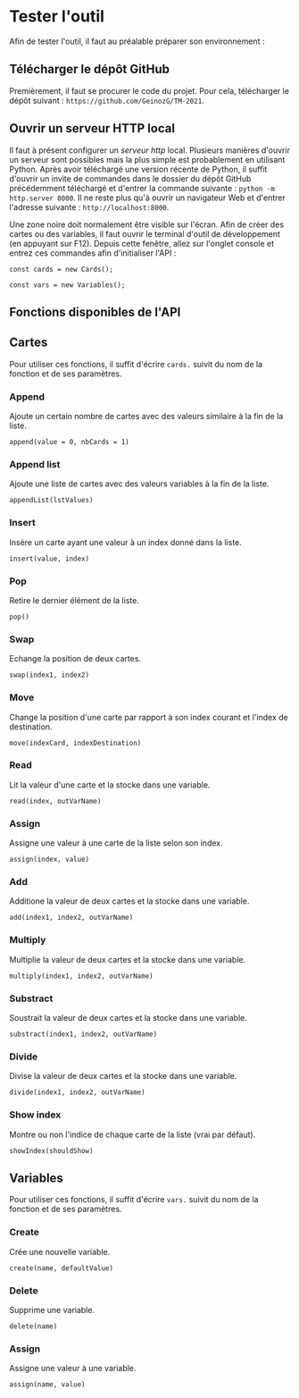# Tester l'outil
Afin de tester l'outil, il faut au préalable préparer son environnement :

## Télécharger le dépôt GitHub
Premièrement, il faut se procurer le code du projet. Pour cela, télécharger le dépôt suivant : ```https://github.com/GeinozG/TM-2021```.

## Ouvrir un serveur HTTP local
Il faut à présent configurer un *serveur http* local. Plusieurs manières d'ouvrir un serveur sont possibles mais la plus simple est probablement en utilisant Python. Après avoir téléchargé une version récente de Python, il suffit d'ouvrir un invite de commandes dans le dossier du dépôt GitHub précédemment téléchargé et d'entrer la commande suivante : ```python -m http.server 8000```. Il ne reste plus qu'à ouvrir un navigateur Web et d'entrer l'adresse suivante : ```http://localhost:8000```. 

Une zone noire doit normalement être visible sur l'écran. Afin de créer des cartes ou des variables, il faut ouvrir le terminal d'outil de développement (en appuyant sur F12). Depuis cette fenêtre, allez sur l'onglet console et entrez ces commandes afin d'initialiser l'API :
```
const cards = new Cards();

const vars = new Variables();
```

## Fonctions disponibles de l'API

## Cartes
Pour utiliser ces fonctions, il suffit d'écrire ```cards.``` suivit du nom de la fonction et de ses paramètres.

### Append
Ajoute un certain nombre de cartes avec des valeurs similaire à la fin de la liste.

```
append(value = 0, nbCards = 1)
```

### Append list
Ajoute une liste de cartes avec des valeurs variables à la fin de la liste.

```
appendList(lstValues)
```

### Insert
Insère un carte ayant une valeur à un index donné dans la liste.

```
insert(value, index)
```

### Pop
Retire le dernier élément de la liste.

```
pop()
```

### Swap
Echange la position de deux cartes.

```
swap(index1, index2)
```

### Move
Change la position d'une carte par rapport à son index courant et l'index de destination.

```
move(indexCard, indexDestination)
```

### Read
Lit la valeur d'une carte et la stocke dans une variable.

```
read(index, outVarName)
```

### Assign
Assigne une valeur à une carte de la liste selon son index.

```
assign(index, value)
```

### Add 
Additione la valeur de deux cartes et la stocke dans une variable.

```
add(index1, index2, outVarName)
```

### Multiply 
Multiplie la valeur de deux cartes et la stocke dans une variable.

```
multiply(index1, index2, outVarName)
```

### Substract 
Soustrait la valeur de deux cartes et la stocke dans une variable.

```
substract(index1, index2, outVarName)
```

### Divide 
Divise la valeur de deux cartes et la stocke dans une variable.

```
divide(index1, index2, outVarName)
```

### Show index
Montre ou non l'indice de chaque carte de la liste (vrai par défaut).

```
showIndex(shouldShow)
```

## Variables
Pour utiliser ces fonctions, il suffit d'écrire ```vars.``` suivit du nom de la fonction et de ses paramètres.

### Create 
Crée une nouvelle variable.

```
create(name, defaultValue)
```

### Delete 
Supprime une variable.

```
delete(name)
```

### Assign 
Assigne une valeur à une variable.

```
assign(name, value)
```